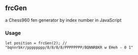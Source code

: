 ## frcGen
a Chess960 fen generator by index number in JavaScript

### Usage
```let position = frcGen(2); // "bqnnrbkr/pppppppp/8/8/8/8/PPPPPPPP/BQNNRBKR w EHeh - 0 1"```
